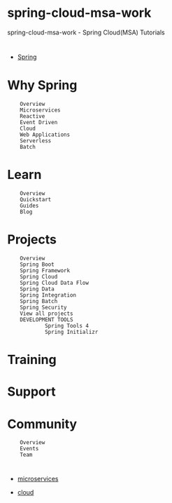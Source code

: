 # spring-cloud-msa-work
spring-cloud-msa-work - Spring Cloud(MSA) Tutorials 


# ####################################################################

* [Spring](https://spring.io/)

# ####################################################################

# Why Spring
        Overview
        Microservices
        Reactive
        Event Driven
        Cloud
        Web Applications
        Serverless
        Batch
# Learn
        Overview
        Quickstart
        Guides
        Blog
# Projects
        Overview
        Spring Boot
        Spring Framework
        Spring Cloud
        Spring Cloud Data Flow
        Spring Data
        Spring Integration
        Spring Batch
        Spring Security
        View all projects
        DEVELOPMENT TOOLS
                Spring Tools 4
                Spring Initializr 
# Training                
# Support
# Community
        Overview
        Events
        Team

# ####################################################################

* [microservices](https://spring.io/microservices)

* [cloud](https://spring.io/cloud) 

# ####################################################################

